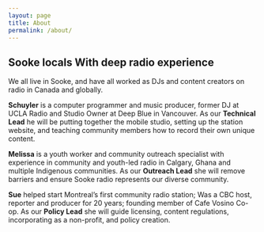 ```yaml
---
layout: page
title: About
permalink: /about/
---
```


## Sooke locals With deep radio experience


We all live in Sooke, and have all worked as DJs and content creators on radio in Canada and globally.


**Schuyler** is a computer programmer and music producer, former DJ at UCLA Radio and Studio Owner at Deep Blue in Vancouver. As our **Technical Lead** he will be putting together the mobile studio, setting up the station website, and teaching community members how to record their own unique content.


**Melissa** is a youth worker and community outreach specialist with experience in community and youth-led radio in Calgary, Ghana and multiple Indigenous communities. As our **Outreach Lead** she will remove barriers and ensure Sooke radio represents our diverse community.


**Sue** helped start Montreal’s first community radio station; Was a CBC host, reporter and producer for 20 years; founding member of Cafe Vosino Co-op. As our **Policy Lead** she will guide licensing, content regulations, incorporating as a non-profit, and policy creation.